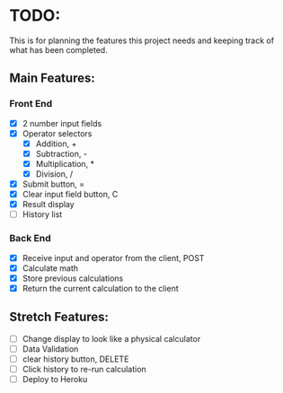 # TODO:
This is for planning the features this project needs and keeping track of what has been completed.

## Main Features:

### Front End
* [X] 2 number input fields
* [X] Operator selectors
    * [X] Addition, +
    * [X] Subtraction, -
    * [X] Multiplication, *
    * [X] Division, /
* [X] Submit button, =
* [X] Clear input field button, C
* [X] Result display
* [ ] History list

### Back End
* [X] Receive input and operator from the client, POST
* [X] Calculate math
* [X] Store previous calculations
* [X] Return the current calculation to the client

## Stretch Features:

* [ ] Change display to look like a physical calculator
* [ ] Data Validation
* [ ] clear history button, DELETE
* [ ] Click history to re-run calculation
* [ ] Deploy to Heroku
